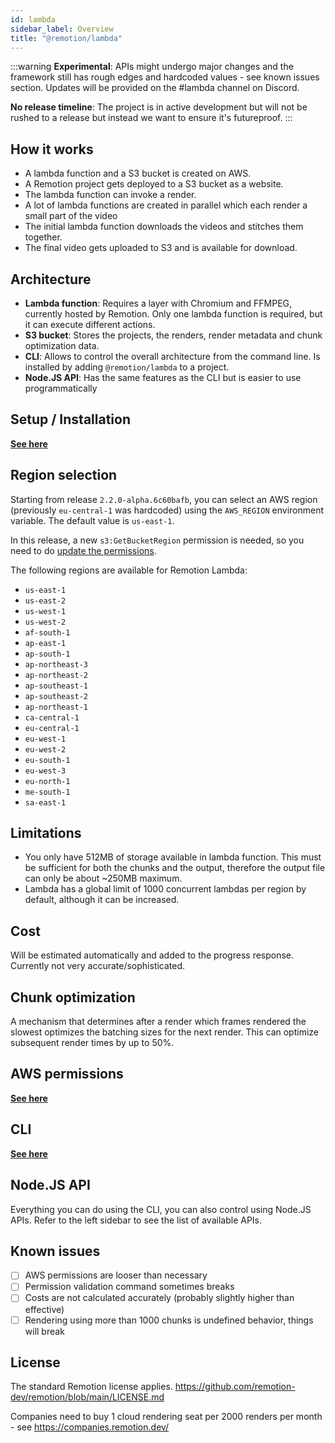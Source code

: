 ```yaml
---
id: lambda
sidebar_label: Overview
title: "@remotion/lambda"
---
```


:::warning
**Experimental**: APIs might undergo major changes and the framework still has rough edges and hardcoded values - see known issues section. Updates will be provided on the #lambda channel on Discord.

**No release timeline**: The project is in active development but will not be rushed to a release but instead we want to ensure it's futureproof.
:::

## How it works

- A lambda function and a S3 bucket is created on AWS.
- A Remotion project gets deployed to a S3 bucket as a website.
- The lambda function can invoke a render.
- A lot of lambda functions are created in parallel which each render a small part of the video
- The initial lambda function downloads the videos and stitches them together.
- The final video gets uploaded to S3 and is available for download.

## Architecture

- **Lambda function**: Requires a layer with Chromium and FFMPEG, currently hosted by Remotion. Only one lambda function is required, but it can execute different actions.
- **S3 bucket**: Stores the projects, the renders, render metadata and chunk optimization data.
- **CLI**: Allows to control the overall architecture from the command line. Is installed by adding `@remotion/lambda` to a project.
- **Node.JS API**: Has the same features as the CLI but is easier to use programmatically

## Setup / Installation

[**See here**](/docs/lambda/setup)

## Region selection

Starting from release `2.2.0-alpha.6c60bafb`, you can select an AWS region (previously `eu-central-1` was hardcoded) using the `AWS_REGION` environment variable. The default value is `us-east-1`.

In this release, a new `s3:GetBucketRegion` permission is needed, so you need to do [update the permissions](/docs/lambda/setup).

The following regions are available for Remotion Lambda:

- `us-east-1`
- `us-east-2`
- `us-west-1`
- `us-west-2`
- `af-south-1`
- `ap-east-1`
- `ap-south-1`
- `ap-northeast-3`
- `ap-northeast-2`
- `ap-southeast-1`
- `ap-southeast-2`
- `ap-northeast-1`
- `ca-central-1`
- `eu-central-1`
- `eu-west-1`
- `eu-west-2`
- `eu-south-1`
- `eu-west-3`
- `eu-north-1`
- `me-south-1`
- `sa-east-1`

## Limitations

- You only have 512MB of storage available in lambda function. This must be sufficient for both the chunks and the output, therefore the output file can only be about ~250MB maximum.
- Lambda has a global limit of 1000 concurrent lambdas per region by default, although it can be increased.

## Cost

Will be estimated automatically and added to the progress response. Currently not very accurate/sophisticated.

## Chunk optimization

A mechanism that determines after a render which frames rendered the slowest optimizes the batching sizes for the next render. This can optimize subsequent render times by up to 50%.

## AWS permissions

[**See here**](/docs/lambda/permissions)

## CLI

[**See here**](/docs/lambda/cli)

## Node.JS API

Everything you can do using the CLI, you can also control using Node.JS APIs. Refer to the left sidebar to see the list of available APIs.

## Known issues

- [ ] AWS permissions are looser than necessary
- [ ] Permission validation command sometimes breaks
- [ ] Costs are not calculated accurately (probably slightly higher than effective)
- [ ] Rendering using more than 1000 chunks is undefined behavior, things will break

## License

The standard Remotion license applies. https://github.com/remotion-dev/remotion/blob/main/LICENSE.md

Companies need to buy 1 cloud rendering seat per 2000 renders per month - see https://companies.remotion.dev/
